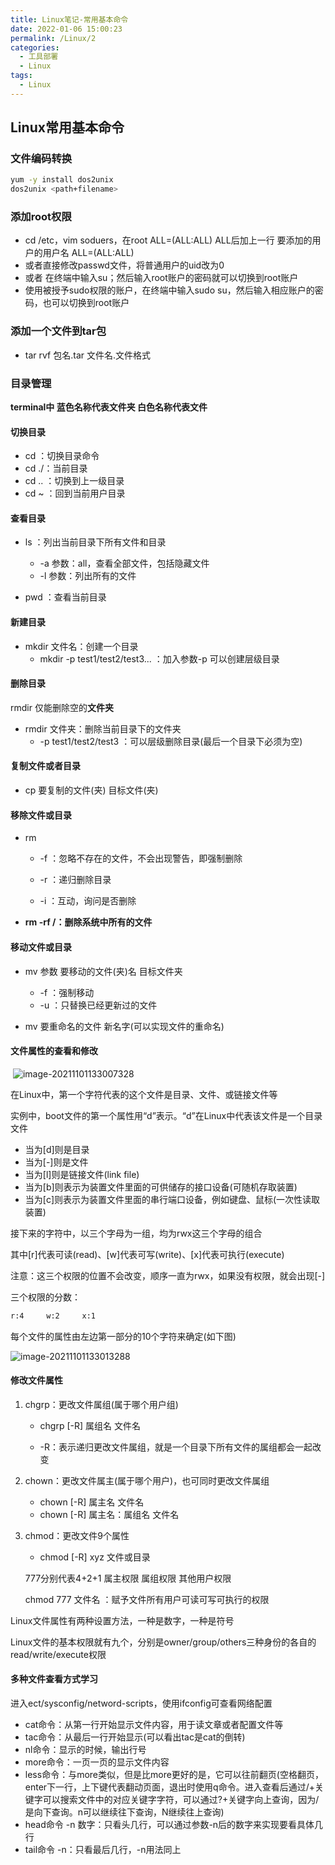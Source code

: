 ```yaml
---
title: Linux笔记-常用基本命令
date: 2022-01-06 15:00:23
permalink: /Linux/2
categories: 
  - 工具部署
  - Linux
tags: 
  - Linux
---
```


## Linux常用基本命令

### 文件编码转换

```sh
yum -y install dos2unix
dos2unix <path+filename>
```



### 添加root权限

- cd /etc，vim soduers，在root	ALL=(ALL:ALL) ALL后加上一行 要添加的用户的用户名	ALL=(ALL:ALL)
- 或者直接修改passwd文件，将普通用户的uid改为0
- 或者 在终端中输入su；然后输入root账户的密码就可以切换到root账户 
- 使用被授予sudo权限的账户，在终端中输入sudo su，然后输入相应账户的密码，也可以切换到root账户 

### 添加一个文件到tar包

- tar rvf 包名.tar 文件名.文件格式



### 目录管理

**terminal中  蓝色名称代表文件夹  白色名称代表文件**

#### 切换目录

- cd ：切换目录命令
- cd  ./：当前目录
- cd .. ：切换到上一级目录
- cd ~ ：回到当前用户目录

#### 查看目录

- ls ：列出当前目录下所有文件和目录
  - -a 参数：all，查看全部文件，包括隐藏文件
  - -l  参数：列出所有的文件

- pwd ：查看当前目录

#### 新建目录

- mkdir  文件名：创建一个目录
  - mkdir -p test1/test2/test3...  ：加入参数-p 可以创建层级目录

#### 删除目录

rmdir 仅能删除空的**文件夹**

- rmdir 文件夹：删除当前目录下的文件夹
  - -p test1/test2/test3 ：可以层级删除目录(最后一个目录下必须为空)

####  复制文件或者目录

- cp 要复制的文件(夹) 目标文件(夹)



#### 移除文件或目录

- rm

  - -f ：忽略不存在的文件，不会出现警告，即强制删除

  - -r ：递归删除目录
  - -i ：互动，询问是否删除

- **rm -rf  /：删除系统中所有的文件**



#### 移动文件或目录

- mv 参数 要移动的文件(夹)名 目标文件夹
  - -f ：强制移动
  - -u ：只替换已经更新过的文件

- mv 要重命名的文件 新名字(可以实现文件的重命名)



#### 文件属性的查看和修改

​	![image-20211101133007328](https://gitee.com/hnistzdk/picture/raw/master/images/202201061504190.png)



在Linux中，第一个字符代表的这个文件是目录、文件、或链接文件等

实例中，boot文件的第一个属性用“d”表示。“d”在Linux中代表该文件是一个目录文件

- 当为[d]则是目录
- 当为[-]则是文件
- 当为[l]则是链接文件(link file)
- 当为[b]则表示为装置文件里面的可供储存的接口设备(可随机存取装置)
- 当为[c]则表示为装置文件里面的串行端口设备，例如键盘、鼠标(一次性读取装置)

接下来的字符中，以三个字母为一组，均为rwx这三个字母的组合

其中[r]代表可读(read)、[w]代表可写(write)、[x]代表可执行(execute)

注意：这三个权限的位置不会改变，顺序一直为rwx，如果没有权限，就会出现[-]



三个权限的分数：

```bash
r:4 	w:2		x:1
```



每个文件的属性由左边第一部分的10个字符来确定(如下图)

![image-20211101133013288](https://gitee.com/hnistzdk/picture/raw/master/images/202201061504367.png)





#### 修改文件属性

1. chgrp：更改文件属组(属于哪个用户组)

   - chgrp [-R] 属组名 文件名

   - -R：表示递归更改文件属组，就是一个目录下所有文件的属组都会一起改变

     

2. chown：更改文件属主(属于哪个用户)，也可同时更改文件属组

   - chown [-R] 属主名 文件名
   - chown [-R] 属主名：属组名 文件名

3. chmod：更改文件9个属性

   - chmod [-R] xyz 文件或目录

   777分别代表4+2+1  属主权限 属组权限 其他用户权限

   chmod 777 文件名 ：赋予文件所有用户可读可写可执行的权限





Linux文件属性有两种设置方法，一种是数字，一种是符号

Linux文件的基本权限就有九个，分别是owner/group/others三种身份的各自的read/write/execute权限



#### 多种文件查看方式学习

进入ect/sysconfig/netword-scripts，使用ifconfig可查看网络配置

- cat命令：从第一行开始显示文件内容，用于读文章或者配置文件等
- tac命令：从最后一行开始显示(可以看出tac是cat的倒转)
- nl命令：显示的时候，输出行号
- more命令：一页一页的显示文件内容
- less命令：与more类似，但是比more更好的是，它可以往前翻页(空格翻页，enter下一行，上下键代表翻动页面，退出时使用q命令。进入查看后通过/+关键字可以搜索文件中的对应关键字字符，可以通过?+关键字向上查询，因为/是向下查询。n可以继续往下查询，N继续往上查询)
- head命令 -n 数字：只看头几行，可以通过参数-n后的数字来实现要看具体几行
- tail命令 -n：只看最后几行，-n用法同上


